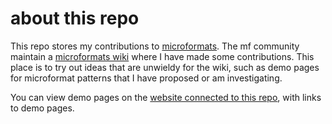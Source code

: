 # about this repo
This repo stores my contributions to
[microformats](http://microformats.org/).
The mf community maintain a
[microformats wiki](https://microformats.org/wiki/Main_Page)
where I have made some contributions. This place is to try
out ideas that are unwieldy for the wiki, such as demo pages
for microformat patterns that I have proposed or am investigating.

You can view demo pages on the
[website connected to this repo](https://btrem.github.io/microformats/),
with links to demo pages.
